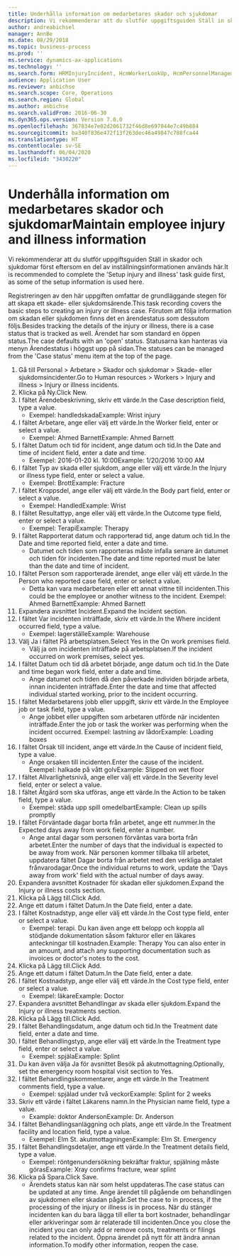 ```yaml
---
title: Underhålla information om medarbetares skador och sjukdomar
description: Vi rekommenderar att du slutför uppgiftsguiden Ställ in skador och sjukdomar först eftersom en del av inställningsinformationen används här.
author: andreabichsel
manager: AnnBe
ms.date: 08/29/2018
ms.topic: business-process
ms.prod: ''
ms.service: dynamics-ax-applications
ms.technology: ''
ms.search.form: HRMInjuryIncident, HcmWorkerLookUp, HcmPersonnelManagementWorkspace
audience: Application User
ms.reviewer: anbichse
ms.search.scope: Core, Operations
ms.search.region: Global
ms.author: anbichse
ms.search.validFrom: 2016-06-30
ms.dyn365.ops.version: Version 7.0.0
ms.openlocfilehash: 367834e7e02d2061732f46d8e697044e7c49b884
ms.sourcegitcommit: ba340f836e472f13f263dec46a49847c788fca44
ms.translationtype: HT
ms.contentlocale: sv-SE
ms.lasthandoff: 06/04/2020
ms.locfileid: "3430220"
---
```

# <a name="maintain-employee-injury-and-illness-information"></a><span data-ttu-id="d1246-103">Underhålla information om medarbetares skador och sjukdomar</span><span class="sxs-lookup"><span data-stu-id="d1246-103">Maintain employee injury and illness information</span></span>



<span data-ttu-id="d1246-104">Vi rekommenderar att du slutför uppgiftsguiden Ställ in skador och sjukdomar först eftersom en del av inställningsinformationen används här.</span><span class="sxs-lookup"><span data-stu-id="d1246-104">It is recommended to complete the 'Setup injury and illness' task guide first, as some of the setup information is used here.</span></span> 



<span data-ttu-id="d1246-105">Registreringen av den här uppgiften omfattar de grundläggande stegen för att skapa ett skade- eller sjukdomsärende.</span><span class="sxs-lookup"><span data-stu-id="d1246-105">This task recording covers the basic steps to creating an injury or illness case.</span></span> <span data-ttu-id="d1246-106">Förutom att följa information om skadan eller sjukdomen finns det en ärendestatus som dessutom följs.</span><span class="sxs-lookup"><span data-stu-id="d1246-106">Besides tracking the details of the injury or illness, there is a case status that is tracked as well.</span></span>  <span data-ttu-id="d1246-107">Ärendet har som standard en öppen status.</span><span class="sxs-lookup"><span data-stu-id="d1246-107">The case defaults with an 'open' status.</span></span>  <span data-ttu-id="d1246-108">Statusarna kan hanteras via menyn Ärendestatus i höggst upp på sidan.</span><span class="sxs-lookup"><span data-stu-id="d1246-108">The statuses can be managed from the 'Case status' menu item at the top of the page.</span></span>

1. <span data-ttu-id="d1246-109">Gå till Personal > Arbetare > Skador och sjukdomar > Skade- eller sjukdomsincidenter.</span><span class="sxs-lookup"><span data-stu-id="d1246-109">Go to Human resources > Workers > Injury and illness > Injury or illness incidents.</span></span>
2. <span data-ttu-id="d1246-110">Klicka på Ny.</span><span class="sxs-lookup"><span data-stu-id="d1246-110">Click New.</span></span>
3. <span data-ttu-id="d1246-111">I fältet Ärendebeskrivning, skriv ett värde.</span><span class="sxs-lookup"><span data-stu-id="d1246-111">In the Case description field, type a value.</span></span>
    * <span data-ttu-id="d1246-112">Exempel: handledskada</span><span class="sxs-lookup"><span data-stu-id="d1246-112">Example:  Wrist injury</span></span>  
4. <span data-ttu-id="d1246-113">I fältet Arbetare, ange eller välj ett värde.</span><span class="sxs-lookup"><span data-stu-id="d1246-113">In the Worker field, enter or select a value.</span></span>
    * <span data-ttu-id="d1246-114">Exempel: Ahmed Barnett</span><span class="sxs-lookup"><span data-stu-id="d1246-114">Example: Ahmed Barnett</span></span>  
5. <span data-ttu-id="d1246-115">I fältet Datum och tid för incident, ange datum och tid.</span><span class="sxs-lookup"><span data-stu-id="d1246-115">In the Date and time of incident field, enter a date and time.</span></span>
    * <span data-ttu-id="d1246-116">Exempel: 2016-01-20 kl. 10:00</span><span class="sxs-lookup"><span data-stu-id="d1246-116">Example:  1/20/2016 10:00 AM</span></span>  
6. <span data-ttu-id="d1246-117">I fältet Typ av skada eller sjukdom, ange eller välj ett värde.</span><span class="sxs-lookup"><span data-stu-id="d1246-117">In the Injury or illness type field, enter or select a value.</span></span>
    * <span data-ttu-id="d1246-118">Exempel:  Brott</span><span class="sxs-lookup"><span data-stu-id="d1246-118">Example:  Fracture</span></span>  
7. <span data-ttu-id="d1246-119">I fältet Kroppsdel, ange eller välj ett värde.</span><span class="sxs-lookup"><span data-stu-id="d1246-119">In the Body part field, enter or select a value.</span></span>
    * <span data-ttu-id="d1246-120">Exempel:  Handled</span><span class="sxs-lookup"><span data-stu-id="d1246-120">Example:  Wrist</span></span>  
8. <span data-ttu-id="d1246-121">I fältet Resultattyp, ange eller välj ett värde.</span><span class="sxs-lookup"><span data-stu-id="d1246-121">In the Outcome type field, enter or select a value.</span></span>
    * <span data-ttu-id="d1246-122">Exempel:  Terapi</span><span class="sxs-lookup"><span data-stu-id="d1246-122">Example:  Therapy</span></span>  
9. <span data-ttu-id="d1246-123">I fältet Rapporterat datum och rapporterad tid, ange datum och tid.</span><span class="sxs-lookup"><span data-stu-id="d1246-123">In the Date and time reported field, enter a date and time.</span></span>
    * <span data-ttu-id="d1246-124">Datumet och tiden som rapporteras måste infalla senare än datumet och tiden för incidenten.</span><span class="sxs-lookup"><span data-stu-id="d1246-124">The date and time reported must be later than the date and time of incident.</span></span>  
10. <span data-ttu-id="d1246-125">I fältet Person som rapporterade ärendet, ange eller välj ett värde.</span><span class="sxs-lookup"><span data-stu-id="d1246-125">In the Person who reported case field, enter or select a value.</span></span>
    * <span data-ttu-id="d1246-126">Detta kan vara medarbetaren eller ett annat vittne till incidenten.</span><span class="sxs-lookup"><span data-stu-id="d1246-126">This could be the employee or another witness to the incident.</span></span>  <span data-ttu-id="d1246-127">Exempel: Ahmed Barnett</span><span class="sxs-lookup"><span data-stu-id="d1246-127">Example: Ahmed Barnett</span></span>  
11. <span data-ttu-id="d1246-128">Expandera avsnittet Incident.</span><span class="sxs-lookup"><span data-stu-id="d1246-128">Expand the Incident section.</span></span>
12. <span data-ttu-id="d1246-129">I fältet Var incidenten inträffade, skriv ett värde.</span><span class="sxs-lookup"><span data-stu-id="d1246-129">In the Where incident occurred field, type a value.</span></span>
    * <span data-ttu-id="d1246-130">Exempel: lagerställe</span><span class="sxs-lookup"><span data-stu-id="d1246-130">Example:  Warehouse</span></span>  
13. <span data-ttu-id="d1246-131">Välj Ja i fältet På arbetsplatsen.</span><span class="sxs-lookup"><span data-stu-id="d1246-131">Select Yes in the On work premises field.</span></span>
    * <span data-ttu-id="d1246-132">Välj ja om incidenten inträffade på arbetsplatsen.</span><span class="sxs-lookup"><span data-stu-id="d1246-132">If the incident occurred on work premises, select yes.</span></span>  
14. <span data-ttu-id="d1246-133">I fältet Datum och tid då arbetet började, ange datum och tid.</span><span class="sxs-lookup"><span data-stu-id="d1246-133">In the Date and time began work field, enter a date and time.</span></span>
    * <span data-ttu-id="d1246-134">Ange datumet och tiden då den påverkade individen började arbeta, innan incidenten inträffade.</span><span class="sxs-lookup"><span data-stu-id="d1246-134">Enter the date and time that affected individual started working, prior to the incident occurring.</span></span>  
15. <span data-ttu-id="d1246-135">I fältet Medarbetarens jobb eller uppgift, skriv ett värde.</span><span class="sxs-lookup"><span data-stu-id="d1246-135">In the Employee job or task field, type a value.</span></span>
    * <span data-ttu-id="d1246-136">Ange jobbet eller uppgiften som arbetaren utförde när incidenten inträffade.</span><span class="sxs-lookup"><span data-stu-id="d1246-136">Enter the job or task the worker was performing when the incident occurred.</span></span>  <span data-ttu-id="d1246-137">Exempel: lastning av lådor</span><span class="sxs-lookup"><span data-stu-id="d1246-137">Example:  Loading boxes</span></span>  
16. <span data-ttu-id="d1246-138">I fältet Orsak till incident, ange ett värde.</span><span class="sxs-lookup"><span data-stu-id="d1246-138">In the Cause of incident field, type a value.</span></span>
    * <span data-ttu-id="d1246-139">Ange orsaken till incidenten.</span><span class="sxs-lookup"><span data-stu-id="d1246-139">Enter the cause of the incident.</span></span>  <span data-ttu-id="d1246-140">Exempel: halkade på vått golv</span><span class="sxs-lookup"><span data-stu-id="d1246-140">Example:  Slipped on wet floor</span></span>  
17. <span data-ttu-id="d1246-141">I fältet Allvarlighetsnivå, ange eller välj ett värde.</span><span class="sxs-lookup"><span data-stu-id="d1246-141">In the Severity level field, enter or select a value.</span></span>
18. <span data-ttu-id="d1246-142">I fältet Åtgärd som ska utföras, ange ett värde.</span><span class="sxs-lookup"><span data-stu-id="d1246-142">In the Action to be taken field, type a value.</span></span>
    * <span data-ttu-id="d1246-143">Exempel: städa upp spill omedelbart</span><span class="sxs-lookup"><span data-stu-id="d1246-143">Example:  Clean up spills promptly</span></span>  
19. <span data-ttu-id="d1246-144">I fältet Förväntade dagar borta från arbetet, ange ett nummer.</span><span class="sxs-lookup"><span data-stu-id="d1246-144">In the Expected days away from work field, enter a number.</span></span>
    * <span data-ttu-id="d1246-145">Ange antal dagar som personen förväntas vara borta från arbetet.</span><span class="sxs-lookup"><span data-stu-id="d1246-145">Enter the number of days that the individual is expected to be away from work.</span></span>  <span data-ttu-id="d1246-146">När personen kommer tillbaka till arbetet, uppdatera fältet Dagar borta från arbetet med den verkliga antalet frånvarodagar.</span><span class="sxs-lookup"><span data-stu-id="d1246-146">Once the individual returns to work, update the 'Days away from work' field with the actual number of days away.</span></span>  
20. <span data-ttu-id="d1246-147">Expandera avsnittet Kostnader för skadan eller sjukdomen.</span><span class="sxs-lookup"><span data-stu-id="d1246-147">Expand the Injury or illness costs section.</span></span>
21. <span data-ttu-id="d1246-148">Klicka på Lägg till.</span><span class="sxs-lookup"><span data-stu-id="d1246-148">Click Add.</span></span>
22. <span data-ttu-id="d1246-149">Ange ett datum i fältet Datum.</span><span class="sxs-lookup"><span data-stu-id="d1246-149">In the Date field, enter a date.</span></span>
23. <span data-ttu-id="d1246-150">I fältet Kostnadstyp, ange eller välj ett värde.</span><span class="sxs-lookup"><span data-stu-id="d1246-150">In the Cost type field, enter or select a value.</span></span>
    * <span data-ttu-id="d1246-151">Exempel: terapi. Du kan även ange ett belopp och koppla all stödjande dokumentation såsom fakturor eller en läkares anteckningar till kostnaden.</span><span class="sxs-lookup"><span data-stu-id="d1246-151">Example:  Therapy    You can also enter in an amount, and attach any supporting documentation such as invoices or doctor's notes to the cost.</span></span>  
24. <span data-ttu-id="d1246-152">Klicka på Lägg till.</span><span class="sxs-lookup"><span data-stu-id="d1246-152">Click Add.</span></span>
25. <span data-ttu-id="d1246-153">Ange ett datum i fältet Datum.</span><span class="sxs-lookup"><span data-stu-id="d1246-153">In the Date field, enter a date.</span></span>
26. <span data-ttu-id="d1246-154">I fältet Kostnadstyp, ange eller välj ett värde.</span><span class="sxs-lookup"><span data-stu-id="d1246-154">In the Cost type field, enter or select a value.</span></span>
    * <span data-ttu-id="d1246-155">Exempel: läkare</span><span class="sxs-lookup"><span data-stu-id="d1246-155">Example: Doctor</span></span>  
27. <span data-ttu-id="d1246-156">Expandera avsnittet Behandlingar av skada eller sjukdom.</span><span class="sxs-lookup"><span data-stu-id="d1246-156">Expand the Injury or illness treatments section.</span></span>
28. <span data-ttu-id="d1246-157">Klicka på Lägg till.</span><span class="sxs-lookup"><span data-stu-id="d1246-157">Click Add.</span></span>
29. <span data-ttu-id="d1246-158">I fältet Behandlingsdatum, ange datum och tid.</span><span class="sxs-lookup"><span data-stu-id="d1246-158">In the Treatment date field, enter a date and time.</span></span>
30. <span data-ttu-id="d1246-159">I fältet Behandlingstyp, ange eller välj ett värde.</span><span class="sxs-lookup"><span data-stu-id="d1246-159">In the Treatment type field, enter or select a value.</span></span>
    * <span data-ttu-id="d1246-160">Exempel: spjäla</span><span class="sxs-lookup"><span data-stu-id="d1246-160">Example:  Splint</span></span>  
31. <span data-ttu-id="d1246-161">Du kan även välja Ja för avsnittet Besök på akutmottagning.</span><span class="sxs-lookup"><span data-stu-id="d1246-161">Optionally, set the emergency room hospital visit section to Yes.</span></span>
32. <span data-ttu-id="d1246-162">I fältet Behandlingskommentarer, ange ett värde.</span><span class="sxs-lookup"><span data-stu-id="d1246-162">In the Treatment comments field, type a value.</span></span>
    * <span data-ttu-id="d1246-163">Exempel: spjälad under två veckor</span><span class="sxs-lookup"><span data-stu-id="d1246-163">Example:  Splint for 2 weeks</span></span>  
33. <span data-ttu-id="d1246-164">Skriv ett värde i fältet Läkarens namn.</span><span class="sxs-lookup"><span data-stu-id="d1246-164">In the Physician name field, type a value.</span></span>
    * <span data-ttu-id="d1246-165">Example: doktor Anderson</span><span class="sxs-lookup"><span data-stu-id="d1246-165">Example:  Dr. Anderson</span></span>  
34. <span data-ttu-id="d1246-166">I fältet Behandlingsanläggning och plats, ange ett värde.</span><span class="sxs-lookup"><span data-stu-id="d1246-166">In the Treatment facility and location field, type a value.</span></span>
    * <span data-ttu-id="d1246-167">Exempel: Elm St. akutmottagningen</span><span class="sxs-lookup"><span data-stu-id="d1246-167">Example:  Elm St. Emergency</span></span>  
35. <span data-ttu-id="d1246-168">I fältet Behandlingsdetaljer, ange ett värde.</span><span class="sxs-lookup"><span data-stu-id="d1246-168">In the Treatment details field, type a value.</span></span>
    * <span data-ttu-id="d1246-169">Exempel: röntgenundersökning bekräftar fraktur, spjälning måste göras</span><span class="sxs-lookup"><span data-stu-id="d1246-169">Example:  Xray confirms fracture, wear splint</span></span>  
36. <span data-ttu-id="d1246-170">Klicka på Spara.</span><span class="sxs-lookup"><span data-stu-id="d1246-170">Click Save.</span></span>
    * <span data-ttu-id="d1246-171">Ärendets status kan när som helst uppdateras.</span><span class="sxs-lookup"><span data-stu-id="d1246-171">The case status can be updated at any time.</span></span>  <span data-ttu-id="d1246-172">Ange ärendet till pågående om behandlingen av sjukdomen eller skadan pågår.</span><span class="sxs-lookup"><span data-stu-id="d1246-172">Set the case to in process, if the processing of the injury or illness is in process.</span></span>  <span data-ttu-id="d1246-173">När du stänger incidenten kan du bara lägga till eller ta bort kostnader, behandlingar eller arkiveringar som är relaterade till incidenten.</span><span class="sxs-lookup"><span data-stu-id="d1246-173">Once you close the incident you can only add or remove costs, treatments or filings related to the incident.</span></span>  <span data-ttu-id="d1246-174">Öppna ärendet på nytt för att ändra annan information.</span><span class="sxs-lookup"><span data-stu-id="d1246-174">To modify other information, reopen the case.</span></span>  

